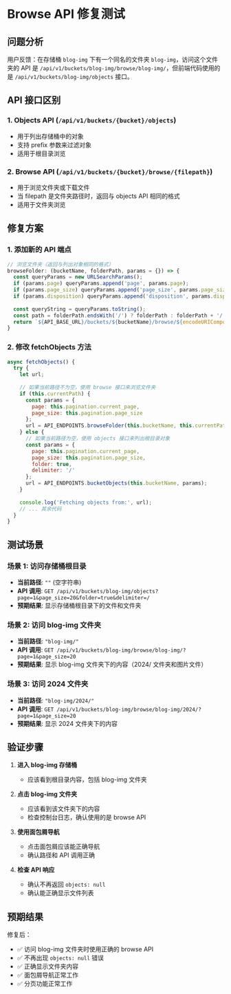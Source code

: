 # Browse API 修复测试

## 问题分析

用户反馈：在存储桶 `blog-img` 下有一个同名的文件夹 `blog-img`，访问这个文件夹的 API 是 `/api/v1/buckets/blog-img/browse/blog-img/`，但前端代码使用的是 `/api/v1/buckets/blog-img/objects` 接口。

## API 接口区别

### 1. Objects API (`/api/v1/buckets/{bucket}/objects`)
- 用于列出存储桶中的对象
- 支持 prefix 参数来过滤对象
- 适用于根目录浏览

### 2. Browse API (`/api/v1/buckets/{bucket}/browse/{filepath}`)
- 用于浏览文件夹或下载文件
- 当 filepath 是文件夹路径时，返回与 objects API 相同的格式
- 适用于文件夹浏览

## 修复方案

### 1. 添加新的 API 端点
```javascript
// 浏览文件夹（返回与列出对象相同的格式）
browseFolder: (bucketName, folderPath, params = {}) => {
  const queryParams = new URLSearchParams();
  if (params.page) queryParams.append('page', params.page);
  if (params.page_size) queryParams.append('page_size', params.page_size);
  if (params.disposition) queryParams.append('disposition', params.disposition);
  
  const queryString = queryParams.toString();
  const path = folderPath.endsWith('/') ? folderPath : folderPath + '/';
  return `${API_BASE_URL}/buckets/${bucketName}/browse/${encodeURIComponent(path)}${queryString ? '?' + queryString : ''}`;
}
```

### 2. 修改 fetchObjects 方法
```javascript
async fetchObjects() {
  try {
    let url;
    
    // 如果当前路径不为空，使用 browse 接口来浏览文件夹
    if (this.currentPath) {
      const params = {
        page: this.pagination.current_page,
        page_size: this.pagination.page_size
      };
      url = API_ENDPOINTS.browseFolder(this.bucketName, this.currentPath, params);
    } else {
      // 如果当前路径为空，使用 objects 接口来列出根目录对象
      const params = {
        page: this.pagination.current_page,
        page_size: this.pagination.page_size,
        folder: true,
        delimiter: '/'
      };
      url = API_ENDPOINTS.bucketObjects(this.bucketName, params);
    }
    
    console.log('Fetching objects from:', url);
    // ... 其余代码
  }
}
```

## 测试场景

### 场景 1: 访问存储桶根目录
- **当前路径**: `""` (空字符串)
- **API 调用**: `GET /api/v1/buckets/blog-img/objects?page=1&page_size=20&folder=true&delimiter=/`
- **预期结果**: 显示存储桶根目录下的文件和文件夹

### 场景 2: 访问 blog-img 文件夹
- **当前路径**: `"blog-img/"`
- **API 调用**: `GET /api/v1/buckets/blog-img/browse/blog-img/?page=1&page_size=20`
- **预期结果**: 显示 blog-img 文件夹下的内容（2024/ 文件夹和图片文件）

### 场景 3: 访问 2024 文件夹
- **当前路径**: `"blog-img/2024/"`
- **API 调用**: `GET /api/v1/buckets/blog-img/browse/blog-img/2024/?page=1&page_size=20`
- **预期结果**: 显示 2024 文件夹下的内容

## 验证步骤

1. **进入 blog-img 存储桶**
   - 应该看到根目录内容，包括 blog-img 文件夹

2. **点击 blog-img 文件夹**
   - 应该看到该文件夹下的内容
   - 检查控制台日志，确认使用的是 browse API

3. **使用面包屑导航**
   - 点击面包屑应该能正确导航
   - 确认路径和 API 调用正确

4. **检查 API 响应**
   - 确认不再返回 `objects: null`
   - 确认能正确显示文件列表

## 预期结果

修复后：
- ✅ 访问 blog-img 文件夹时使用正确的 browse API
- ✅ 不再出现 `objects: null` 错误
- ✅ 正确显示文件夹内容
- ✅ 面包屑导航正常工作
- ✅ 分页功能正常工作 